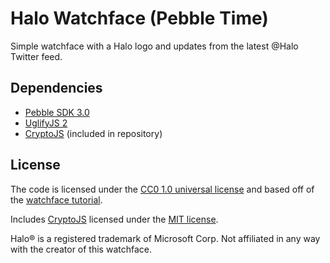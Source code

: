 # Halo Watchface (Pebble Time)

Simple watchface with a Halo logo and updates from the latest @Halo Twitter feed.

## Dependencies

 * [Pebble SDK 3.0](http://developer.getpebble.com/sdk/)
 * [UglifyJS 2](https://github.com/mishoo/UglifyJS2)
 * [CryptoJS](https://code.google.com/p/crypto-js/) (included in repository)

## License

The code is licensed under the [CC0 1.0 universal license](LICENSE.md) and based off of the [watchface tutorial](https://github.com/pebble-examples/watchface-tutorial).

Includes [CryptoJS](https://code.google.com/p/crypto-js/) licensed under the [MIT license](https://code.google.com/p/crypto-js/wiki/License).

Halo® is a registered trademark of Microsoft Corp. Not affiliated in any way with the creator of this watchface.